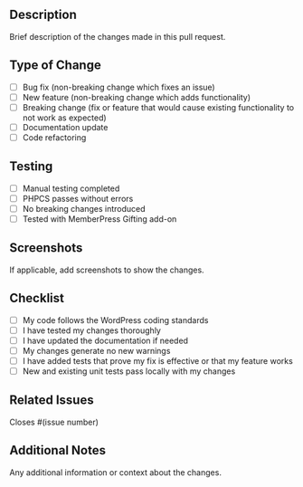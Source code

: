 ## Description
Brief description of the changes made in this pull request.

## Type of Change
- [ ] Bug fix (non-breaking change which fixes an issue)
- [ ] New feature (non-breaking change which adds functionality)
- [ ] Breaking change (fix or feature that would cause existing functionality to not work as expected)
- [ ] Documentation update
- [ ] Code refactoring

## Testing
- [ ] Manual testing completed
- [ ] PHPCS passes without errors
- [ ] No breaking changes introduced
- [ ] Tested with MemberPress Gifting add-on

## Screenshots
If applicable, add screenshots to show the changes.

## Checklist
- [ ] My code follows the WordPress coding standards
- [ ] I have tested my changes thoroughly
- [ ] I have updated the documentation if needed
- [ ] My changes generate no new warnings
- [ ] I have added tests that prove my fix is effective or that my feature works
- [ ] New and existing unit tests pass locally with my changes

## Related Issues
Closes #(issue number)

## Additional Notes
Any additional information or context about the changes.
